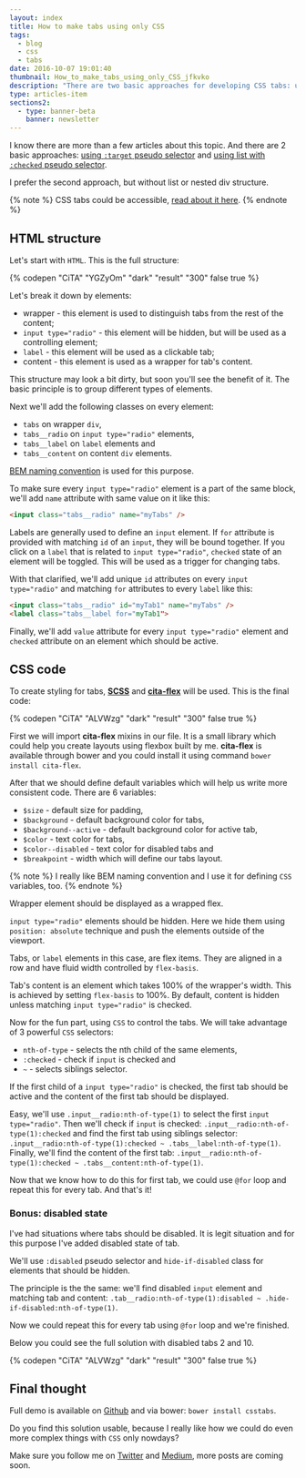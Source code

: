 ```yaml
---
layout: index
title: How to make tabs using only CSS
tags:
  - blog
  - css
  - tabs
date: 2016-10-07 19:01:40
thumbnail: How_to_make_tabs_using_only_CSS_jfkvko
description: "There are two basic approaches for developing CSS tabs: using target pseudo selector and list with checked pseudo selector."
type: articles-item
sections2:
  - type: banner-beta
    banner: newsletter
---
```


I know there are more than a few articles about this topic. And there are 2 basic approaches: [using `:target` pseudo selector](https://css-tricks.com/css3-tabs/) and [using list with `:checked` pseudo selector](https://css-tricks.com/functional-css-tabs-revisited/).

<!-- more -->

I prefer the second approach, but without list or nested div structure.

{% note %}
CSS tabs could be accessible, [read about it here](/articles/css-tabs-part-ii-accessibility/).
{% endnote %}

## HTML structure

Let's start with `HTML`. This is the full structure:

{% codepen "CiTA" "YGZyOm" "dark" "result" "300" false true %}

Let's break it down by elements:

* wrapper - this element is used to distinguish tabs from the rest of the content;
* `input type="radio"` - this element will be hidden, but will be used as a controlling element;
* `label` - this element will be used as a clickable tab;
* content - this element is used as a wrapper for tab's content.

This structure may look a bit dirty, but soon you'll see the benefit of it. The basic principle is to group different types of elements.

Next we'll add the following classes on every element:

* `tabs` on wrapper `div`,
* `tabs__radio` on `input type="radio"` elements,
* `tabs__label` on `label` elements and
* `tabs__content` on content `div` elements.

[BEM naming convention](https://en.bem.info/methodology/) is used for this purpose.

To make sure every `input type="radio"` element is a part of the same block, we'll add `name` attribute with same value on it like this:

```html
<input class="tabs__radio" name="myTabs" />
```

Labels are generally used to define an `input` element. If `for` attribute is provided with matching `id` of an `input`, they will be bound together. If you click on a `label` that is related to `input type="radio"`, `checked` state of an element will be toggled. This will be used as a trigger for changing tabs.

With that clarified, we'll add unique `id` attributes on every `input type="radio"` and matching `for` attributes to every `label` like this:

```html
<input class="tabs__radio" id="myTab1" name="myTabs" />
<label class="tabs__label for="myTab1">
```

Finally, we'll add `value` attribute for every `input type="radio"` element and `checked` attribute on an element which should be active.

## CSS code

To create styling for tabs, **[SCSS](http://sass-lang.com/documentation/file.SCSS_FOR_SASS_USERS.html)** and **[cita-flex](https://github.com/maliMirkec/cita-flex)** will be used. This is the final code:

{% codepen "CiTA" "ALVWzg" "dark" "result" "300" false true %}

First we will import **cita-flex** mixins in our file. It is a small library which could help you create layouts using flexbox built by me. **cita-flex** is available through bower and you could install it using command `bower install cita-flex`.

After that we should define default variables which will help us write more consistent code. There are 6 variables:

* `$size` - default size for padding,
* `$background` - default background color for tabs,
* `$background--active` - default background color for active tab,
* `$color` - text color for tabs,
* `$color--disabled` - text color for disabled tabs and
* `$breakpoint` - width which will define our tabs layout.

{% note %}
I really like BEM naming convention and I use it for defining `CSS` variables, too.
{% endnote %}

Wrapper element should be displayed as a wrapped flex.

`input type="radio"` elements should be hidden. Here we hide them using `position: absolute` technique and push the elements outside of the viewport.

Tabs, or `label` elements in this case, are flex items. They are aligned in a row and have fluid width controlled by `flex-basis`.

Tab's content is an element which takes 100% of the wrapper's width. This is achieved by setting `flex-basis` to 100%. By default, content is hidden unless matching `input type="radio"` is checked.

Now for the fun part, using `CSS` to control the tabs. We will take advantage of 3 powerful `CSS` selectors:

* `nth-of-type` - selects the nth child of the same elements,
* `:checked` - check if `input` is checked and
* `~` - selects siblings selector.

If the first child of a `input type="radio"` is checked, the first tab should be active and the content of the first tab should be displayed.

Easy, we'll use `.input__radio:nth-of-type(1)` to select the first `input type="radio"`. Then we'll check if `input` is checked: `.input__radio:nth-of-type(1):checked` and find the first tab using siblings selector: `.input__radio:nth-of-type(1):checked ~ .tabs__label:nth-of-type(1)`. Finally, we'll find the content of the first tab: `.input__radio:nth-of-type(1):checked ~ .tabs__content:nth-of-type(1)`.

Now that we know how to do this for first tab, we could use `@for` loop and repeat this for every tab. And that's it!

### Bonus: disabled state

I've had situations where tabs should be disabled. It is legit situation and for this purpose I've added disabled state of tab.

We'll use `:disabled` pseudo selector and `hide-if-disabled` class for elements that should be hidden.

The principle is the the same: we'll find disabled `input` element and matching tab and content: `.tab__radio:nth-of-type(1):disabled ~ .hide-if-disabled:nth-of-type(1)`.

Now we could repeat this for every tab using `@for` loop and we're finished.

Below you could see the full solution with disabled tabs 2 and 10.

{% codepen "CiTA" "ALVWzg" "dark" "result" "300" false true %}

## Final thought

Full demo is available on [Github](https://github.com/maliMirkec/csstabs) and via bower: `bower install csstabs`.

Do you find this solution usable, because I really like how we could do even more complex things with `CSS` only nowdays?

Make sure you follow me on [Twitter](https://twitter.com/malimirkeccita) and [Medium](https://medium.com/@malimirkeccita), more posts are coming soon.
